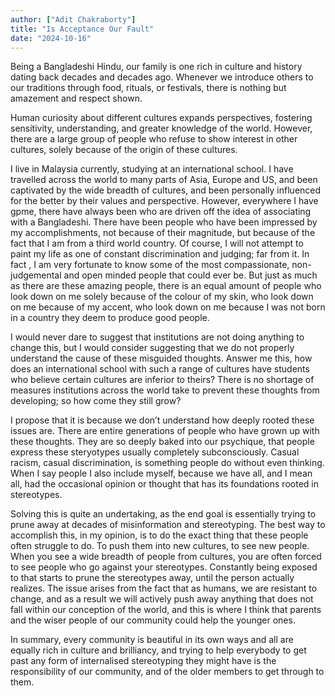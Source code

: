 ```yaml
---
author: ["Adit Chakraborty"]
title: "Is Acceptance Our Fault"
date: "2024-10-16"
---
```


Being a Bangladeshi Hindu, our family is one rich in culture and history dating back decades and decades ago. Whenever we introduce others to our traditions through food, rituals, or festivals, there is nothing but amazement and respect shown.

Human curiosity about different cultures expands perspectives, fostering sensitivity, understanding, and greater knowledge of the world. However, there are a large group of people who refuse to show interest in other cultures, solely because of the origin of these cultures. 

I live in Malaysia currently, studying at an international school. I have travelled across the world to many parts of Asia, Europe and US, and been captivated by the wide breadth of cultures, and been personally influenced for the better by their values and perspective. However, everywhere I have gpme, there have always been who are driven off the idea of associating with a Bangladeshi. There have been people who have been impressed by my accomplishments, not because of their magnitude, but because of the fact that I am from a third world country. Of course, I will not attempt to paint my life as one of constant discrimination and judging; far from it. In fact , I am very fortunate to know some of the most compassionate, non-judgemental and open minded people that could ever be. But just as much as there are these amazing people, there is an equal amount of people who look down on me solely because of the colour of my skin, who look down on me because of my accent, who look down on me because I was not born in a country they deem to produce good people. 

I would never dare to suggest that institutions are not doing anything to change this, but I would consider suggesting that we do not properly understand the cause of these misguided thoughts. Answer me this, how does an international school with such a range of cultures have students who believe certain cultures are inferior to theirs? There is no shortage of measures institutions across the world take to prevent these thoughts from developing; so how come they still grow?

I propose that it is because we don’t understand how deeply rooted these issues are. There are entire generations of people who have grown up with these thoughts. They are so deeply baked into our psychique, that people express these steryotypes usually completely subconsciously. Casual racism, casual discrimination, is something people do without even thinking. When I say people I also include myself, because we have all, and I mean all,  had the occasional opinion or thought that has its foundations rooted in stereotypes. 

Solving this is quite an undertaking, as the end goal is essentially trying to prune away at decades of misinformation and stereotyping. The best way to accomplish this, in my opinion, is to do the exact thing that these people often struggle to do. To push them into new cultures, to see new people. When you see a wide breadth of people from cultures, you are often forced to see people who go against your stereotypes. Constantly being exposed to that starts to prune the stereotypes away, until the person actually realizes. The issue arises from the fact that as humans, we are resistant to change, and as a result we will actively push away anything that does not fall within our conception of the world, and this is where I think that parents and the wiser people of our community could help the younger ones.

In summary, every community is beautiful in its own ways and all are equally rich in culture and brilliancy, and trying to help everybody to get past any form of internalised stereotyping they might have is the responsibility of our community, and of the older members to get through to them.
